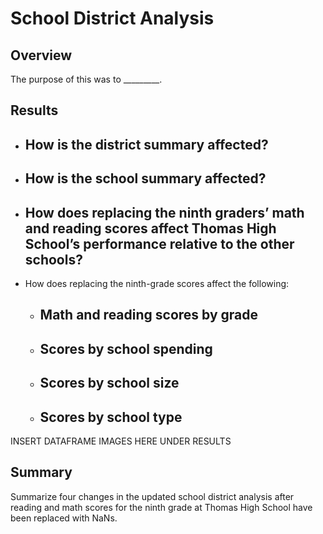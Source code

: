 # School District Analysis

## Overview

The purpose of this was to _________.

## Results

- How is the district summary affected?
  - 
- How is the school summary affected?
  - 
- How does replacing the ninth graders’ math and reading scores affect Thomas High School’s performance relative to the other schools?
  - 
- How does replacing the ninth-grade scores affect the following:
  - Math and reading scores by grade
    - 
  - Scores by school spending
    - 
  - Scores by school size
    - 
  - Scores by school type
    - 

INSERT DATAFRAME IMAGES HERE UNDER RESULTS

## Summary

Summarize four changes in the updated school district analysis after reading and math scores 
for the ninth grade at Thomas High School have been replaced with NaNs.



